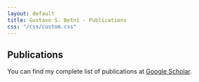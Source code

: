 ```yaml
---
layout: default
title: Gustavo S. Betni - Publications
css: "/css/custom.css"
---
```


<div class="container font-16">
  <h2>Publications</h2>

You can find my complete list of publications at [Google Scholar](https://scholar.google.ca/citations?user=ap6nTY0AAAAJ&hl=en).
